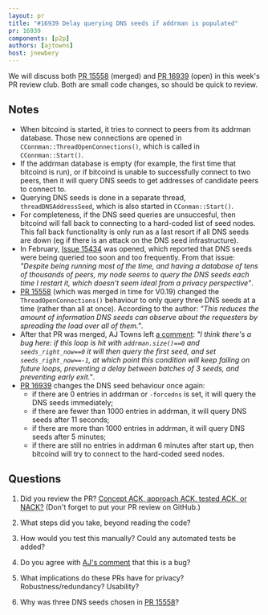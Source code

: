```yaml
---
layout: pr
title: "#16939 Delay querying DNS seeds if addrman is populated"
pr: 16939
components: [p2p]
authors: [ajtowns]
host: jnewbery
---
```


We will discuss both [PR 15558](https://github.com/bitcoin/bitcoin/pull/15558)
(merged) and [PR 16939](https://github.com/bitcoin/bitcoin/pull/16939) (open)
in this week's PR review club. Both are small code changes, so should be quick
to review.

## Notes

- When bitcoind is started, it tries to connect to peers from its addrman
  database. Those new connections are opened in
  `CConnman::ThreadOpenConnections()`, which is called in `CConnman::Start()`.
- If the addrman database is empty (for example, the first time that bitcoind
  is run), or if bitcoind is unable to successfully connect to two peers, then
  it will query DNS seeds to get addresses of candidate peers to connect to.
- Querying DNS seeds is done in a separate thread, `threadDNSAddressSeed`, which
  is also started in `CConman::Start()`.
- For completeness, if the DNS seed queries are unsuccesful, then bitcoind
  will fall back to connecting to a hard-coded list of seed nodes. This
  fall back functionality is only run as a last resort if all DNS seeds are
  down (eg if there is an attack on the DNS seed infrastructure).
- In February, [Issue 15434](https://github.com/bitcoin/bitcoin/issues/15434) was
  opened, which reported that DNS seeds were being queried too soon and too
  frequently. From that issue: _"Despite being running most of the time, and
  having a database of tens of thousands of peers, my node seems to query the DNS
  seeds each time I restart it, which doesn't seem ideal from a privacy
  perspective"_.
- [PR 15558](https://github.com/bitcoin/bitcoin/pull/15558) (which was merged
  in time for V0.19) changed the `ThreadOpenConnections()` behaviour to only
  query three DNS seeds at a time (rather than all at once). According to the
  author: _"This reduces the amount of information DNS seeds can observe about the
  requesters by spreading the load over all of them."_.
- After that PR was merged, AJ Towns left [a
  comment](https://github.com/bitcoin/bitcoin/pull/15558#discussion_r327421987):
  _"I think there's a bug here: if this loop is hit with `addrman.size()==0` and
  `seeds_right_now==0` it will then query the first seed, and set
  `seeds_right_now==-1`, at which point this condition will keep failing on future
  loops, preventing a delay between batches of 3 seeds, and preventing early
  exit."_.
- [PR 16939](https://github.com/bitcoin/bitcoin/pull/16939) changes the DNS
  seed behaviour once again:
    - if there are 0 entries in addrman or `-forcedns` is set, it will query
      the DNS seeds immediately;
    - if there are fewer than 1000 entries in addrman, it will query DNS seeds
      after 11 seconds;
    - if there are more than 1000 entries in addrman, it will query DNS seeds
      after 5 minutes;
    - if there are still no entries in addrman 6 minutes after start up, then
      bitcoind will try to connect to the hard-coded seed nodes.

## Questions

1. Did you review the PR? [Concept ACK, approach ACK, tested ACK, or
NACK?](https://github.com/bitcoin/bitcoin/blob/master/CONTRIBUTING.md#peer-review)
(Don't forget to put your PR review on GitHub.)

2. What steps did you take, beyond reading the code?

3. How would you test this manually? Could any automated tests be added?

4. Do you agree with [AJ's
   comment](https://github.com/bitcoin/bitcoin/pull/15558#discussion_r327421987)
   that this is a bug?

5. What implications do these PRs have for privacy? Robustness/redundancy?
   Usability?

6. Why was three DNS seeds chosen in [PR
   15558](*https://github.com/bitcoin/bitcoin/pull/15558)?
